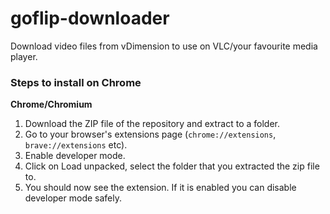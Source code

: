 # goflip-downloader

Download video files from vDimension to use on VLC/your favourite media player.

### Steps to install on Chrome

**Chrome/Chromium**

1. Download the ZIP file of the repository and extract to a folder.
2. Go to your browser's extensions page (`chrome://extensions`, `brave://extensions` etc).
3. Enable developer mode.
4. Click on Load unpacked, select the folder that you extracted the zip file to.
5. You should now see the extension. If it is enabled you can disable developer mode safely.
